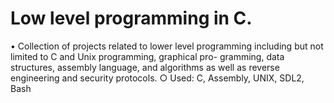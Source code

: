 Low level programming in C.
==
• Collection of projects related to lower level programming including but not limited to C and Unix programming, graphical pro-
gramming, data structures, assembly language, and algorithms as well as reverse engineering and security protocols.
○ Used: C, Assembly, UNIX, SDL2, Bash
